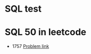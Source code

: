 # SQL test

# SQL 50 in leetcode
  - 1757 [Problem link](https://leetcode.com/problems/recyclable-and-low-fat-products/description/?envType=study-plan-v2&envId=top-sql-50)
